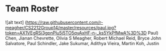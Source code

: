 # Team Roster

![alt text] (https://raw.githubusercontent.com/r-meagher/CS2212Group14/master/resources/paul.jpg?token=AX1VEgRSi3gpnPlu5j5TO5qyAxHF-n-_ks5YkPfMwA%3D%3D Paul)
Chen, Jianan
Chevrette, Olivia S
Meagher, Robert Michael
Reid, Bryce John
Salvatore, Paul
Schindler, Jake
Sukumar, Adithya
Vieira, Martin
Koh, Justin

